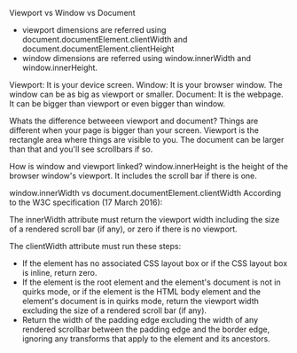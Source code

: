 Viewport vs Window vs Document

- viewport dimensions are referred using document.documentElement.clientWidth and document.documentElement.clientHeight
- window dimensions are referred using window.innerWidth and window.innerHeight.

Viewport: It is your device screen.
Window: It is your browser window. The window can be as big as viewport or smaller.
Document: It is the webpage. It can be bigger than viewport or even bigger than window.

Whats the difference betweeen viewport and document?
Things are different when your page is bigger than your screen.
Viewport is the rectangle area where things are visible to you. The document can be larger than that and you'll see scrollbars if so.

How is window and viewport linked?
window.innerHeight is the height of the browser window's viewport. It includes the scroll bar if there is one.

window.innerWidth vs document.documentElement.clientWidth
According to the W3C specification (17 March 2016):

The innerWidth attribute must return the viewport width including the size of a rendered scroll bar (if any), or zero if there is no viewport.

The clientWidth attribute must run these steps:
- If the element has no associated CSS layout box or if the CSS layout box is inline, return zero.
- If the element is the root element and the element's document is not in quirks mode, or if the element is the HTML body element and the element's document is in quirks mode, return the viewport width excluding the size of a rendered scroll bar (if any).
- Return the width of the padding edge excluding the width of any rendered scrollbar between the padding edge and the border edge, ignoring any transforms that apply to the element and its ancestors.

